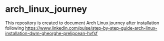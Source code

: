 # arch_linux_journey
This repository is created to document Arch Linux journey after installation following https://www.linkedin.com/pulse/step-by-step-guide-arch-linux-installation-dwm-gheorghe-prelipcean-hvfsf
